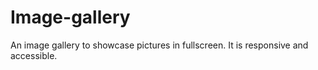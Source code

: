 # Image-gallery
An image gallery to showcase pictures in fullscreen. It is responsive and accessible.
